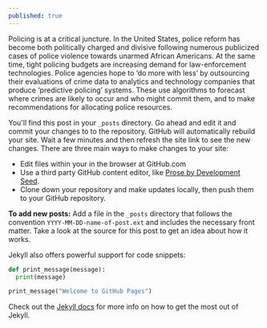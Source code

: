 ```yaml
---
published: true
---
```

Policing is at a critical juncture.
In the United States, police reform has become both politically charged and divisive following numerous publicized cases of police violence towards unarmed African Americans. At the same time, tight policing budgets are increasing demand for law-enforcement technologies. Police agencies hope to ‘do more with less’ by outsourcing their evaluations of crime data to analytics and technology companies that produce ‘predictive policing’ systems. These use algorithms to forecast where crimes are likely to occur and who might commit them, and to make recommendations for allocating police resources.


You'll find this post in your `_posts` directory. Go ahead and edit it and commit your changes to to the repository. GitHub will automatically rebuild your site. Wait a few minutes and then refresh the site link to see the new changes. There are three main ways to make changes to your site:

- Edit files within your in the browser at GitHub.com
- Use a third party GitHub content editor, like [Prose by Development Seed](https://prose.io).
- Clone down your repository and make updates locally, then push them to your GitHub repository.

**To add new posts:** Add a file in the `_posts` directory that follows the convention `YYYY-MM-DD-name-of-post.ext` and includes the necessary front matter. Take a look at the source for this post to get an idea about how it works.

Jekyll also offers powerful support for code snippets:

```python
def print_message(message):
  print(message)

print_message("Welcome to GitHub Pages")
```

Check out the [Jekyll docs][jekyll-docs] for more info on how to get the most out of Jekyll.

[jekyll-docs]: https://jekyllrb.com/docs/home
[jekyll-gh]: https://github.com/jekyll/jekyll
[jekyll-talk]: https://talk.jekyllrb.com/
